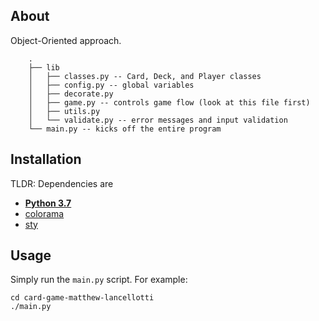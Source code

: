 ## About

Object-Oriented approach.


		.
		├── lib
		│   ├── classes.py -- Card, Deck, and Player classes
		│   ├── config.py -- global variables
		│   ├── decorate.py
		│   ├── game.py -- controls game flow (look at this file first)
		│   ├── utils.py
		│   └── validate.py -- error messages and input validation
		└── main.py -- kicks off the entire program


## Installation

TLDR: Dependencies are

  * **[Python 3.7](https://www.python.org/downloads/release/python-372/)**
  * [colorama](https://pypi.org/project/colorama/#files)
  * [sty](https://github.com/feluxe/sty)



## Usage

Simply run the `main.py` script.  For example:

    cd card-game-matthew-lancellotti
    ./main.py



